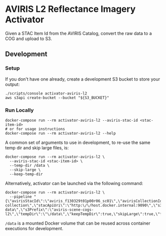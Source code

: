 # AVIRIS L2 Reflectance Imagery Activator

Given a STAC Item Id from the AVIRIS Catalog, convert the raw data to a COG and upload to S3.

## Development

### Setup

If you don't have one already, create a development S3 bucket to store your output:

```shell
./scripts/console activator-aviris-l2
aws s3api create-bucket --bucket "${S3_BUCKET}"
```

### Run Locally

```shell
docker-compose run --rm activator-aviris-l2 --aviris-stac-id <stac-item-id>
# or for usage instructions
docker-compose run --rm activator-aviris-l2 --help
```

A common set of arguments to use in development, to re-use the same temp dir and skip large files, is:

```shell
docker-compose run --rm activator-aviris-l2 \
  --aviris-stac-id <stac-item-id> \
  --temp-dir /data \
  --skip-large \
  --keep-temp-dir 
```

Alternatively, activator can be launched via the following command:

```shell
docker-compose run --rm activator-aviris-l2 \
  --pipeline "{\"avirisStacId\":\"aviris_f130329t01p00r06_sc01\",\"avirisCollectionId\":\"aviris-collection\",\"stacApiUri\":\"http:\/\/host.docker.internal:9090\",\"s3Bucket\":\"aviris-data\",\"s3Prefix\":\"aviris-scene-cogs-l2\",\"tempDir\":\"\/data\",\"keepTempDir\":true,\"skipLarge\":true,\"force\":false}"
```

`/data` is a mounted Docker volume that can be reused across container executions for development.
